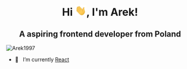 <h1 align="center">Hi <img src="https://raw.githubusercontent.com/parth-27/parth-27/master/Hi.gif" width="30px">, I'm Arek!</h1>
<h2 align="center">A aspiring frontend developer from Poland</h2>

<p align="left"> <img src="https://komarev.com/ghpvc/?username=Arek1997&label=Profile%20views&color=0e75b6&style=flat" alt="Arek1997" /> </p>

- 🔭 &nbsp; I’m currently [React](https://pl.reactjs.org/)
